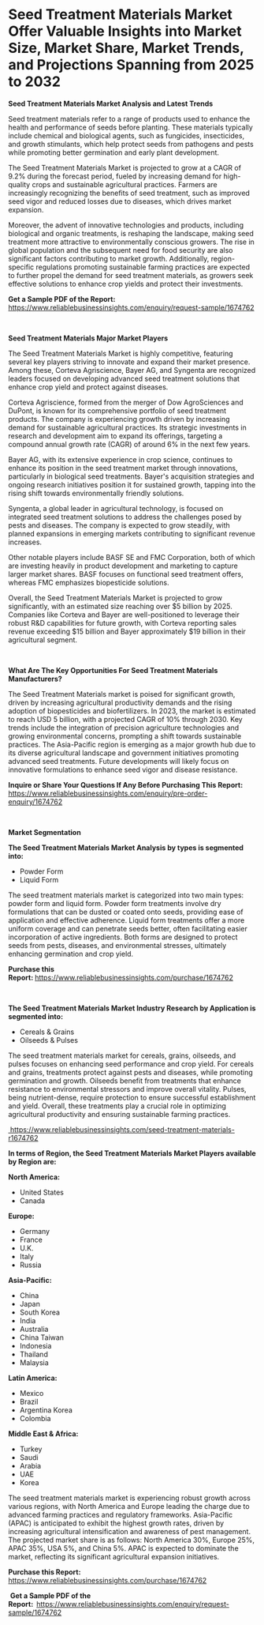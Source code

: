 <p><h1>Seed Treatment Materials Market Offer Valuable Insights into Market Size, Market Share, Market Trends, and Projections Spanning from 2025 to 2032</h1></p><p><strong>Seed Treatment Materials Market Analysis and Latest Trends</strong></p>
<p><p>Seed treatment materials refer to a range of products used to enhance the health and performance of seeds before planting. These materials typically include chemical and biological agents, such as fungicides, insecticides, and growth stimulants, which help protect seeds from pathogens and pests while promoting better germination and early plant development.</p><p>The Seed Treatment Materials Market is projected to grow at a CAGR of 9.2% during the forecast period, fueled by increasing demand for high-quality crops and sustainable agricultural practices. Farmers are increasingly recognizing the benefits of seed treatment, such as improved seed vigor and reduced losses due to diseases, which drives market expansion. </p><p>Moreover, the advent of innovative technologies and products, including biological and organic treatments, is reshaping the landscape, making seed treatment more attractive to environmentally conscious growers. The rise in global population and the subsequent need for food security are also significant factors contributing to market growth. Additionally, region-specific regulations promoting sustainable farming practices are expected to further propel the demand for seed treatment materials, as growers seek effective solutions to enhance crop yields and protect their investments.</p></p>
<p><strong>Get a Sample PDF of the Report:&nbsp;</strong> <a href="https://www.reliablebusinessinsights.com/enquiry/request-sample/1674762?utm_campaign=2440&utm_medium=2&utm_source=Github&utm_content=ia&utm_term=17042025&utm_id=seed-treatment-materials">https://www.reliablebusinessinsights.com/enquiry/request-sample/1674762</a></p>
<p>&nbsp;</p>
<p><strong>Seed Treatment Materials Major Market Players</strong></p>
<p><p>The Seed Treatment Materials Market is highly competitive, featuring several key players striving to innovate and expand their market presence. Among these, Corteva Agriscience, Bayer AG, and Syngenta are recognized leaders focused on developing advanced seed treatment solutions that enhance crop yield and protect against diseases.</p><p>Corteva Agriscience, formed from the merger of Dow AgroSciences and DuPont, is known for its comprehensive portfolio of seed treatment products. The company is experiencing growth driven by increasing demand for sustainable agricultural practices. Its strategic investments in research and development aim to expand its offerings, targeting a compound annual growth rate (CAGR) of around 6% in the next few years.</p><p>Bayer AG, with its extensive experience in crop science, continues to enhance its position in the seed treatment market through innovations, particularly in biological seed treatments. Bayer's acquisition strategies and ongoing research initiatives position it for sustained growth, tapping into the rising shift towards environmentally friendly solutions.</p><p>Syngenta, a global leader in agricultural technology, is focused on integrated seed treatment solutions to address the challenges posed by pests and diseases. The company is expected to grow steadily, with planned expansions in emerging markets contributing to significant revenue increases.</p><p>Other notable players include BASF SE and FMC Corporation, both of which are investing heavily in product development and marketing to capture larger market shares. BASF focuses on functional seed treatment offers, whereas FMC emphasizes biopesticide solutions. </p><p>Overall, the Seed Treatment Materials Market is projected to grow significantly, with an estimated size reaching over $5 billion by 2025. Companies like Corteva and Bayer are well-positioned to leverage their robust R&D capabilities for future growth, with Corteva reporting sales revenue exceeding $15 billion and Bayer approximately $19 billion in their agricultural segment.</p></p>
<p>&nbsp;</p>
<p><strong>What Are The Key Opportunities For Seed Treatment Materials Manufacturers?</strong></p>
<p><p>The Seed Treatment Materials market is poised for significant growth, driven by increasing agricultural productivity demands and the rising adoption of biopesticides and biofertilizers. In 2023, the market is estimated to reach USD 5 billion, with a projected CAGR of 10% through 2030. Key trends include the integration of precision agriculture technologies and growing environmental concerns, prompting a shift towards sustainable practices. The Asia-Pacific region is emerging as a major growth hub due to its diverse agricultural landscape and government initiatives promoting advanced seed treatments. Future developments will likely focus on innovative formulations to enhance seed vigor and disease resistance.</p></p>
<p><strong>Inquire or Share Your Questions If Any Before Purchasing This Report:</strong> <a href="https://www.reliablebusinessinsights.com/enquiry/pre-order-enquiry/1674762?utm_campaign=2440&utm_medium=2&utm_source=Github&utm_content=ia&utm_term=17042025&utm_id=seed-treatment-materials">https://www.reliablebusinessinsights.com/enquiry/pre-order-enquiry/1674762</a></p>
<p>&nbsp;</p>
<p><strong>Market Segmentation</strong></p>
<p><strong>The Seed Treatment Materials Market Analysis by types is segmented into:</strong></p>
<p><ul><li>Powder Form</li><li>Liquid Form</li></ul></p>
<p><p>The seed treatment materials market is categorized into two main types: powder form and liquid form. Powder form treatments involve dry formulations that can be dusted or coated onto seeds, providing ease of application and effective adherence. Liquid form treatments offer a more uniform coverage and can penetrate seeds better, often facilitating easier incorporation of active ingredients. Both forms are designed to protect seeds from pests, diseases, and environmental stresses, ultimately enhancing germination and crop yield.</p></p>
<p><strong>Purchase this Report:&nbsp;</strong><a href="https://www.reliablebusinessinsights.com/purchase/1674762?utm_campaign=2440&utm_medium=2&utm_source=Github&utm_content=ia&utm_term=17042025&utm_id=seed-treatment-materials">https://www.reliablebusinessinsights.com/purchase/1674762</a></p>
<p>&nbsp;</p>
<p><strong>The Seed Treatment Materials Market Industry Research by Application is segmented into:</strong></p>
<p><ul><li>Cereals & Grains</li><li>Oilseeds & Pulses</li></ul></p>
<p><p>The seed treatment materials market for cereals, grains, oilseeds, and pulses focuses on enhancing seed performance and crop yield. For cereals and grains, treatments protect against pests and diseases, while promoting germination and growth. Oilseeds benefit from treatments that enhance resistance to environmental stressors and improve overall vitality. Pulses, being nutrient-dense, require protection to ensure successful establishment and yield. Overall, these treatments play a crucial role in optimizing agricultural productivity and ensuring sustainable farming practices.</p></p>
<p><a href="https://www.reliablebusinessinsights.com/seed-treatment-materials-r1674762?utm_campaign=2440&utm_medium=2&utm_source=Github&utm_content=ia&utm_term=17042025&utm_id=seed-treatment-materials">&nbsp;https://www.reliablebusinessinsights.com/seed-treatment-materials-r1674762</a></p>
<p><strong>In terms of Region, the Seed Treatment Materials Market Players available by Region are:</strong></p>
<p>
    <p> <strong> North America: </strong>
        <ul>
            <li>United States</li>
            <li>Canada</li>
        </ul>
        </p> 
    <p> <strong> Europe: </strong>
        <ul>
            <li>Germany</li>
            <li>France</li>
            <li>U.K.</li>
            <li>Italy</li>
            <li>Russia</li>
        </ul>
        </p> 
    <p> <strong> Asia-Pacific: </strong>
        <ul>
            <li>China</li>
            <li>Japan</li>
            <li>South Korea</li>
            <li>India</li>
            <li>Australia</li>
            <li>China Taiwan</li>
            <li>Indonesia</li>
            <li>Thailand</li>
            <li>Malaysia</li>
        </ul>
        </p> 
    <p> <strong> Latin America: </strong>
        <ul>
            <li>Mexico</li>
            <li>Brazil</li>
            <li>Argentina Korea</li>
            <li>Colombia</li>
        </ul>
        </p> 
    <p> <strong> Middle East & Africa: </strong>
        <ul>
            <li>Turkey</li>
            <li>Saudi</li>
            <li>Arabia</li>
            <li>UAE</li>
            <li>Korea</li>
        </ul>
    </p>
    </p>
<p><p>The seed treatment materials market is experiencing robust growth across various regions, with North America and Europe leading the charge due to advanced farming practices and regulatory frameworks. Asia-Pacific (APAC) is anticipated to exhibit the highest growth rates, driven by increasing agricultural intensification and awareness of pest management. The projected market share is as follows: North America 30%, Europe 25%, APAC 35%, USA 5%, and China 5%. APAC is expected to dominate the market, reflecting its significant agricultural expansion initiatives.</p></p>
<p><strong>Purchase this Report: </strong><a href="https://www.reliablebusinessinsights.com/purchase/1674762?utm_campaign=2440&utm_medium=2&utm_source=Github&utm_content=ia&utm_term=17042025&utm_id=seed-treatment-materials">https://www.reliablebusinessinsights.com/purchase/1674762</a></p>
<p>&nbsp;<strong>Get a Sample PDF of the Report:&nbsp;&nbsp;</strong><a href="https://www.reliablebusinessinsights.com/enquiry/request-sample/1674762?utm_campaign=2440&utm_medium=2&utm_source=Github&utm_content=ia&utm_term=17042025&utm_id=seed-treatment-materials">https://www.reliablebusinessinsights.com/enquiry/request-sample/1674762</a></p>
<p><strong></strong></p>
<p><p></p><p></p><p></p></p>